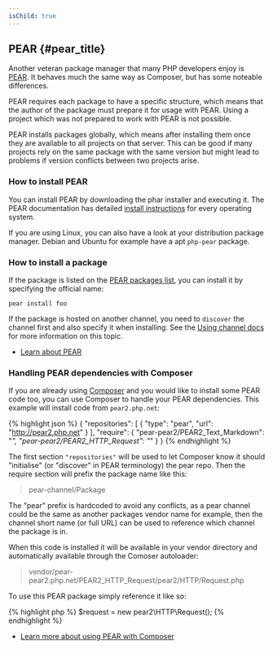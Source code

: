 ```yaml
---
isChild: true
---
```


## PEAR {#pear_title}

Another veteran package manager that many PHP developers enjoy is [PEAR][1]. It behaves much the same way as Composer,
but has some noteable differences.

PEAR requires each package to have a specific structure, which means that the author of the package must prepare it
for usage with PEAR. Using a project which was not prepared to work with PEAR is not possible.

PEAR installs packages globally, which means after installing them once they are available to all projects on that
server. This can be good if many projects rely on the same package with the same version but might lead to problems
if version conflicts between two projects arise.

### How to install PEAR

You can install PEAR by downloading the phar installer and executing it. The PEAR documentation has detailed 
[install instructions][2] for every operating system.

If you are using Linux, you can also have a look at your distribution package manager. Debian and Ubuntu for example
have a apt ``php-pear`` package.

### How to install a package

If the package is listed on the [PEAR packages list][3], you can install it by specifying the official name:

    pear install foo
    
If the package is hosted on another channel, you need to `discover` the channel first and also specify it when 
installing. See the [Using channel docs][4] for more information on this topic.

* [Learn about PEAR][1]

### Handling PEAR dependencies with Composer

If you are already using [Composer][5] and you would like to install some PEAR code too, you can use 
Composer to handle your PEAR dependencies. This example will install code from `pear2.php.net`:

{% highlight json %}
{
    "repositories": [
        {
            "type": "pear",
            "url": "http://pear2.php.net"
        }
    ],
    "require": {
        "pear-pear2/PEAR2_Text_Markdown": "*",
        "pear-pear2/PEAR2_HTTP_Request": "*"
    }
}
{% endhighlight %}

The first section `"repositories"` will be used to let Composer know it should "initialise" 
(or "discover" in PEAR terminology) the pear repo. Then the require section will prefix the package 
name like this:

> pear-channel/Package

The "pear" prefix is hardcoded to avoid any conflicts, as a pear channel could be the same as another packages vendor name for example, then the channel short name (or full URL) can be used 
to reference which channel the package is in.

When this code is installed it will be available in your vendor directory and automatically 
available through the Comoser autoloader:

> vendor/pear-pear2.php.net/PEAR2_HTTP_Request/pear2/HTTP/Request.php

To use this PEAR package simply reference it like so:

{% highlight php %}
$request = new pear2\HTTP\Request();
{% endhighlight %}

* [Learn more about using PEAR with Composer][6]

[1]: http://pear.php.net/
[2]: http://pear.php.net/manual/en/installation.getting.php
[3]: http://pear.php.net/packages.php
[4]: http://pear.php.net/manual/en/guide.users.commandline.channels.php
[5]: /#composer_and_packagist
[6]: http://getcomposer.org/doc/05-repositories.md#pear
